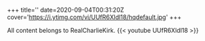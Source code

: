 +++
title=''
date=2020-09-04T00:31:20Z
cover='https://i.ytimg.com/vi/UUfR6Xldl18/hqdefault.jpg'
+++

All content belongs to RealCharlieKirk.
{{< youtube UUfR6Xldl18 >}}
